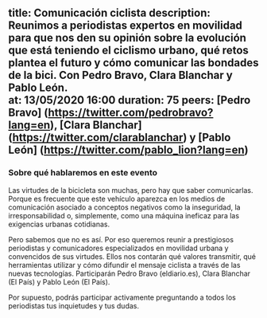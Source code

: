 title: Comunicación ciclista
description: Reunimos a periodistas expertos en movilidad para que nos den su opinión sobre la evolución que está teniendo el ciclismo urbano, qué retos plantea el futuro y cómo comunicar las bondades de la bici. Con Pedro Bravo, Clara Blanchar y Pablo León.  
at: 13/05/2020 16:00
duration: 75
peers: [Pedro Bravo] (https://twitter.com/pedrobravo?lang=en), [Clara Blanchar] (https://twitter.com/clarablanchar) y [Pablo León] (https://twitter.com/pablo_lion?lang=en)
----
### Sobre qué hablaremos en este evento

Las virtudes de la bicicleta son muchas, pero hay que saber comunicarlas. Porque es frecuente que este vehículo aparezca en los medios de comunicación asociado a conceptos negativos como la inseguridad, la irresponsabilidad o, simplemente, como una máquina ineficaz para las exigencias urbanas cotidianas. 

Pero sabemos que no es así. Por eso queremos reunir a prestigiosos periodistas y comunicadores especializados en movilidad urbana y convencidos de sus virtudes. Ellos nos contarán qué valores transmitir, qué herramientas utilizar y cómo difundir el mensaje ciclista a través de las nuevas tecnologías. Participarán Pedro Bravo (eldiario.es), Clara Blanchar (El País) y Pablo León (El País).  

Por supuesto, podrás participar activamente preguntando a todos los periodistas tus inquietudes y tus dudas.
